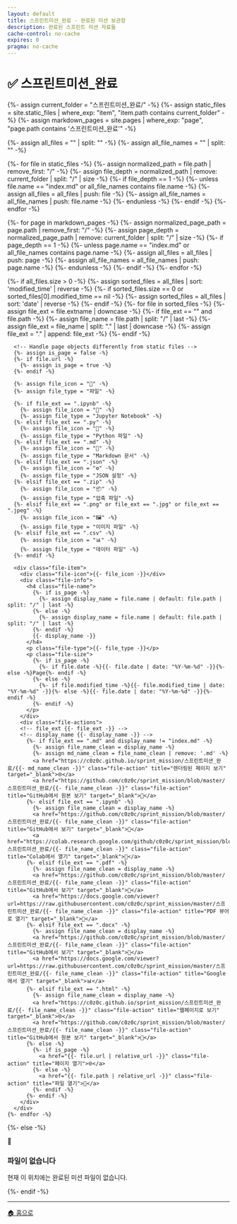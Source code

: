 ```yaml
---
layout: default
title: 스프린트미션_완료 - 완료된 미션 보관함
description: 완료된 스프린트 미션 자료들
cache-control: no-cache
expires: 0
pragma: no-cache
---
```


# ✅ 스프린트미션_완료

<script>

{%- assign cur_dir = "/스프린트미션_완료/" -%}

{%- assign all_files = site.static_files -%}
{%- assign all_pages = site.all_pages_json -%}

{%- assign cur_file_dir = cur_dir -%}
{%- assign cur_page_dir = page.dir -%}

{%- if cur_file_dir == nil or cur_file_dir == "" -%}
  {%- assign cur_dirs = "" -%}
  {%- assign cur_files = "" -%}
{%- else -%}

  {%- assign cur_deep = cur_file_dir | split: "/" -%}
  {%- assign cur_deep_size = cur_deep | size -%}

  console.log('cur_file_dir:', {{- cur_file_dir -}});
  console.log('cur_page_dir:', {{- cur_page_dir -}});
  console.log('cur_deep_size:', {{- cur_deep_size -}});

  <!-- fiels -->
  {%- assign cur_files = "" | split: "" -%}
  {%- for f in all_files -%}
    {%- assign f_deep = f.path | split: "/" -%}
    {%- assign f_deep_size = f_deep | size | minus: 1 -%}

    {%- assign cur_file_dir_len = cur_file_dir | size -%}
    {%- assign f_path_start = f.path | slice: 0, cur_file_dir_len -%}

    {%- assign f_s_path = f.path | slice: 0, 1 -%}
    {%- assign f_e_path = f.path | slice: -1, 1 -%}

    {%- if f_path_start == cur_file_dir -%}
      {%- if cur_deep_size == f_deep_size -%}
        {%- assign f_s_path = f.path | slice: 0, 1 -%}
        {%- assign f_e_path = f.path | slice: -1, 1 -%}
        {%- assign cur_files = cur_files | push: f -%}
        <!-- {{- f.path -}} -->
      {% else %}
        <!-- path deep: ({{- cur_deep_size -}},{{- f_deep_size -}}) {{- f.path -}} -->
      {%- endif -%}
    {%- endif -%}
  {%- endfor -%}

  <!-- pages -->

  {%- assign cur_pages = "" | split: "" -%}
  {%- for f in all_pages -%}
    {%- assign f_deep = f.path | split: "/" -%}

    {%- assign f_deep_size = f_deep | size | minus: 1 -%}

    {%- assign cur_page_dir_len = cur_page_dir | size -%}
    {%- assign f_path_start = f.path | slice: 0, cur_page_dir_len -%}

    {%- assign f_s_path = f.path | slice: 0, 1 -%}
    {%- assign f_e_path = f.path | slice: -1, 1 -%}


    {%- if f_path_start == cur_page_dir -%}

      {%- if cur_deep_size == f_deep_size -%}

        {%- assign f_s_path = f.path | slice: 0, 1 -%}
        {%- assign f_e_path = f.path | slice: -1, 1 -%}

        {{}}
        console.log('*f.path:', '{{- f.path -}}');
        {%- assign cur_pages = cur_pages | push: f -%}

      {% else %}
        {{}}
        console.log('*path deep:', '({{- cur_deep_size -}}, {{- f_deep_size -}})');
        console.log('*f.path:', '{{- f.path -}}');

      {%- endif -%}
    {%- endif -%}
  {%- endfor -%}

  <!-- --- capture --- -->

  {%- capture cur_files_json -%}
  [
  {%- for f in cur_files -%}
    {
      "name": {{- f.name | jsonify -}},
      "path": {{- f.path | jsonify -}},
      "extname": {{- f.extname | jsonify -}},
      "modified_time": {{- f.modified_time | jsonify -}},
      "basename": {{- f.basename | default: "" | jsonify -}},
      "url": {{- f.url | default: "" | jsonify -}}
    }{%- unless forloop.last -%},{%- endunless -%}
  {%- endfor -%}
  ]
  {%- endcapture -%}

  {%- capture cur_pages_json -%}
  [
  {%- for p in cur_pages -%}
    {
      "title": {{- p.title | jsonify -}},
      "url": {{- p.url | jsonify -}},
      "path": {{- p.path | jsonify -}},
      "dir": {{- p.dir | jsonify -}},
      "name": {{- p.name | default: "" | jsonify -}},
      "layout": {{- p.layout | default: "" | jsonify -}},
      "date": {{- p.date | default: "" | jsonify -}},
      "excerpt": {{- p.excerpt | default: "" | jsonify -}},
      "categories": {{- p.categories | default: "" | jsonify -}},
      "tags": {{- p.tags | default: "" | jsonify -}}
    }{%- unless forloop.last -%},{%- endunless -%}
  {%- endfor -%}
  ]
  {%- endcapture -%}

{%- endif -%}

  <!-- --- curFiles --- -->

  {{}}
  var curFiles = {{- cur_files_json -}};
  {{}}
  var curPages = {{- cur_pages_json -}};

  {{}}
  console.log('files:', curFiles);
  {{}}
  console.log('pages:', curPages);

</script>

<div class="file-grid">
  <!-- Static files (non-markdown) -->
  {%- assign current_folder = "스프린트미션_완료/" -%}
  {%- assign static_files = site.static_files | where_exp: "item", "item.path contains current_folder" -%}
  {%- assign markdown_pages = site.pages | where_exp: "page", "page.path contains '스프린트미션_완료'" -%}
  
  {%- assign all_files = "" | split: "" -%}
  {%- assign all_file_names = "" | split: "" -%}

  <!-- Add static files -->
  {%- for file in static_files -%}
    <!-- Check if file is directly in current folder (not in subdirectory) -->
    <!-- {{-file.name-}} -->
    {%- assign normalized_path = file.path | remove_first: "/" -%}
    {%- assign file_depth = normalized_path | remove: current_folder | split: "/" | size -%}
    {%- if file_depth == 1 -%}
      {%- unless file.name == "index.md" or all_file_names contains file.name -%}
        {%- assign all_files = all_files | push: file -%}
        {%- assign all_file_names = all_file_names | push: file.name -%}
      {%- endunless -%}
    {%- endif -%}
  {%- endfor -%}

  <!-- Add markdown pages -->
  {%- for page in markdown_pages -%}
    <!-- Check if page is directly in current folder (not in subdirectory) -->
    <!-- {{-page.name-}} -->
    {%- assign normalized_page_path = page.path | remove_first: "/" -%}
    {%- assign page_depth = normalized_page_path | remove: current_folder | split: "/" | size -%}
    {%- if page_depth == 1 -%}
      {%- unless page.name == "index.md" or all_file_names contains page.name -%}
        {%- assign all_files = all_files | push: page -%}
        {%- assign all_file_names = all_file_names | push: page.name -%}
      {%- endunless -%}
    {%- endif -%}
  {%- endfor -%}

  <!-- JavaScript 디버그 콘솔 출력 -->
  <script>
    console.group('🔍 스프린트미션_완료 파일 목록 디버그');
    console.log('Current folder:', '{{- current_folder -}}');
    console.log('Static files found:', {{- static_files.size -}});
    console.log('Markdown pages found:', {{- markdown_pages.size -}});
    console.log('Final all_files count:', {{- all_files.size -}});
    
    // Static files 세부 정보
    console.group('📁 Static Files Details');
    {%- for file in static_files -%}
      {%- assign normalized_path = file.path | remove_first: "/" -%}
      {%- assign file_depth = normalized_path | remove: current_folder | split: "/" | size -%}
      console.log('File: {{- file.path -}}', {
        name: '{{- file.name -}}',
        originalPath: '{{- file.path -}}',
        normalizedPath: '{{- normalized_path -}}',
        afterRemove: '{{- normalized_path | remove: current_folder -}}',
        depth: {{- file_depth -}},
        included: {{- file_depth == 1 and file.name != "index.md" -}}
      });
    {%- endfor -%}
    console.groupEnd();
    
    // Markdown pages 세부 정보  
    console.group('📝 Markdown Pages Details');
    {%- for page in markdown_pages -%}
      {%- assign normalized_page_path = page.path | remove_first: "/" -%}
      {%- assign page_depth = normalized_page_path | remove: current_folder | split: "/" | size -%}
      console.log('Page: {{- page.path -}}', {
        name: '{{- page.name -}}',
        originalPath: '{{- page.path -}}',
        normalizedPath: '{{- normalized_page_path -}}',
        afterRemove: '{{- normalized_page_path | remove: current_folder -}}',
        depth: {{- page_depth -}},
        included: {{- page_depth == 1 and page.name != "index.md" -}}
      });
    {%- endfor -%}
    console.groupEnd();
    
    // 최종 포함된 파일들
    console.group('✅ Final Included Files');
    {%- for file in all_files -%}
      console.log('Included file:', {
        name: '{{- file.name -}}',
        path: '{{- file.path -}}',
        type: '{%- if file.url -%}page{%- else -%}static{%- endif -%}'
      });
    {%- endfor -%}
    console.groupEnd();
    
    console.groupEnd();
  </script>
  
  <!-- Debug: Show what files are being processed -->
  <!-- Total files found: {{- all_files.size -}} -->
  {%- if all_files.size > 0 -%}
    <!-- Sort files by date (newest first) -->
    {%- assign sorted_files = all_files | sort: 'modified_time' | reverse -%}
    {%- if sorted_files.size == 0 or sorted_files[0].modified_time == nil -%}
      {%- assign sorted_files = all_files | sort: 'date' | reverse -%}
    {%- endif -%}
    {%- for file in sorted_files -%}
      <!-- file {{- file.name -}} -->
      {%- assign file_ext = file.extname | downcase -%}
      {%- if file_ext == "" and file.path -%}
        {%- assign file_name = file.path | split: "/" | last -%}
        {%- assign file_ext = file_name | split: "." | last | downcase -%}
        {%- assign file_ext = "." | append: file_ext -%}
      {%- endif -%}
      
      <!-- Handle page objects differently from static files -->
      {%- assign is_page = false -%}
      {%- if file.url -%}
        {%- assign is_page = true -%}
      {%- endif -%}
      
      {%- assign file_icon = "📄" -%}
      {%- assign file_type = "파일" -%}
      
      {%- if file_ext == ".ipynb" -%}
        {%- assign file_icon = "📓" -%}
        {%- assign file_type = "Jupyter Notebook" -%}
      {%- elsif file_ext == ".py" -%}
        {%- assign file_icon = "🐍" -%}
        {%- assign file_type = "Python 파일" -%}
      {%- elsif file_ext == ".md" -%}
        {%- assign file_icon = "📝" -%}
        {%- assign file_type = "Markdown 문서" -%}
      {%- elsif file_ext == ".json" -%}
        {%- assign file_icon = "⚙️" -%}
        {%- assign file_type = "JSON 설정" -%}
      {%- elsif file_ext == ".zip" -%}
        {%- assign file_icon = "📦" -%}
        {%- assign file_type = "압축 파일" -%}
      {%- elsif file_ext == ".png" or file_ext == ".jpg" or file_ext == ".jpeg" -%}
        {%- assign file_icon = "🖼️" -%}
        {%- assign file_type = "이미지 파일" -%}
      {%- elsif file_ext == ".csv" -%}
        {%- assign file_icon = "📊" -%}
        {%- assign file_type = "데이터 파일" -%}
      {%- endif -%}
      
      <div class="file-item">
        <div class="file-icon">{{- file_icon -}}</div>
        <div class="file-info">
          <h4 class="file-name">
            {%- if is_page -%}
              {%- assign display_name = file.name | default: file.path | split: "/" | last -%}
            {%- else -%}
              {%- assign display_name = file.name | default: file.path | split: "/" | last -%}
            {%- endif -%}
            {{- display_name -}}
          </h4>
          <p class="file-type">{{- file_type -}}</p>
          <p class="file-size">
            {%- if is_page -%}
              {%- if file.date -%}{{- file.date | date: "%Y-%m-%d" -}}{%- else -%}Page{%- endif -%}
            {%- else -%}
              {%- if file.modified_time -%}{{- file.modified_time | date: "%Y-%m-%d" -}}{%- else -%}{{- file.date | date: "%Y-%m-%d" -}}{%- endif -%}
            {%- endif -%}
          </p>
        </div>
        <div class="file-actions">
        <!-- file_ext {{- file_ext -}} -->
        <!-- display_name {{- display_name -}} -->
          {%- if file_ext == ".md" and display_name != "index.md" -%}
            {%- assign file_name_clean = display_name -%}
            {%- assign md_name_clean = file_name_clean | remove: '.md' -%}
            <a href="https://c0z0c.github.io/sprint_mission/스프린트미션_완료/{{- md_name_clean -}}" class="file-action" title="렌더링된 페이지 보기" target="_blank">🌐</a>
            <a href="https://github.com/c0z0c/sprint_mission/blob/master/스프린트미션_완료/{{- file_name_clean -}}" class="file-action" title="GitHub에서 원본 보기" target="_blank">📖</a>
          {%- elsif file_ext == ".ipynb" -%}
            {%- assign file_name_clean = display_name -%}
            <a href="https://github.com/c0z0c/sprint_mission/blob/master/스프린트미션_완료/{{- file_name_clean -}}" class="file-action" title="GitHub에서 보기" target="_blank">📖</a>
            <a href="https://colab.research.google.com/github/c0z0c/sprint_mission/blob/master/스프린트미션_완료/{{- file_name_clean -}}" class="file-action" title="Colab에서 열기" target="_blank">🚀</a>
          {%- elsif file_ext == ".pdf" -%}
            {%- assign file_name_clean = display_name -%}
            <a href="https://github.com/c0z0c/sprint_mission/blob/master/스프린트미션_완료/{{- file_name_clean -}}" class="file-action" title="GitHub에서 보기" target="_blank">📖</a>
            <a href="https://docs.google.com/viewer?url=https://raw.githubusercontent.com/c0z0c/sprint_mission/master/스프린트미션_완료/{{- file_name_clean -}}" class="file-action" title="PDF 뷰어로 열기" target="_blank">📄</a>
          {%- elsif file_ext == ".docx" -%}
            {%- assign file_name_clean = display_name -%}
            <a href="https://github.com/c0z0c/sprint_mission/blob/master/스프린트미션_완료/{{- file_name_clean -}}" class="file-action" title="GitHub에서 보기" target="_blank">📖</a>
            <a href="https://docs.google.com/viewer?url=https://raw.githubusercontent.com/c0z0c/sprint_mission/master/스프린트미션_완료/{{- file_name_clean -}}" class="file-action" title="Google에서 열기" target="_blank">📊</a>
          {%- elsif file_ext == ".html" -%}
            {%- assign file_name_clean = display_name -%}
            <a href="https://c0z0c.github.io/sprint_mission/스프린트미션_완료/{{- file_name_clean -}}" class="file-action" title="웹페이지로 보기" target="_blank">🌐</a>
            <a href="https://github.com/c0z0c/sprint_mission/blob/master/스프린트미션_완료/{{- file_name_clean -}}" class="file-action" title="GitHub에서 원본 보기" target="_blank">📖</a>
          {%- else -%}
            {%- if is_page -%}
              <a href="{{- file.url | relative_url -}}" class="file-action" title="페이지 열기">🌐</a>
            {%- else -%}
              <a href="{{- file.path | relative_url -}}" class="file-action" title="파일 열기">📖</a>
            {%- endif -%}
          {%- endif -%}
        </div>
      </div>
    {%- endfor -%}
  {%- else -%}
    <div class="empty-message">
      <span class="empty-icon">📄</span>
      <h3>파일이 없습니다</h3>
      <p>현재 이 위치에는 완료된 미션 파일이 없습니다.</p>
    </div>
  {%- endif -%}
</div>

---

<div class="navigation-footer">
  <a href="{{- site.baseurl -}}/" class="nav-button home">
    <span class="nav-icon">🏠</span> 홈으로
  </a>
</div>
